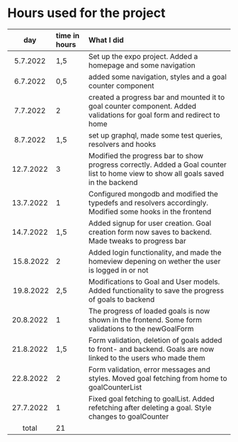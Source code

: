 # Hours used for the project

| day | time in hours | What I did  |
| :----:|:-----| :-----|
| 5.7.2022 |1,5 | Set up the expo project. Added a homepage and some navigation  |
|6.7.2022|0,5|  added some navigation, styles and a goal counter component |
|7.7.2022|2| created a progress bar and mounted it to goal counter component. Added validations for goal form and redirect to home|
|8.7.2022|1,5|  set up graphql, made some test queries, resolvers and hooks |
|12.7.2022|3|  Modified the progress bar to show progress correctly. Added a Goal counter list to home view to show all goals saved in the backend |
|13.7.2022|1|  Configured mongodb and modified the typedefs and resolvers accordingly. Modified some hooks in the frontend |
|14.7.2022|1,5|Added signup for user creation. Goal creation form now saves to backend. Made tweaks to progress bar |
| 15.8.2022| 2 |Added login functionality, and made the homeview depening on wether the user is logged in or not|
| 19.8.2022| 2,5 |Modifications to Goal and User models. Added functionality to save the progress of goals to backend |
| 20.8.2022 |1 | The progress of loaded goals is now shown in the frontend. Some form validations to the newGoalForm |
| 21.8.2022 |1,5 | Form validation, deletion of goals added to front- and backend. Goals are now linked to the users who made them |
| 22.8.2022 |2 | Form validation, error messages and styles. Moved goal fetching from home to goalCounterList |
| 27.7.2022 |1 | Fixed goal fetching to goalList. Added refetching after deleting a goal. Style changes to goalCounter |
| total   | 21   | | 
